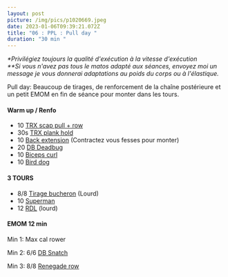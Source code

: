 ```yaml
---
layout: post
picture: /img/pics/p1020669.jpeg
date: 2023-01-06T09:39:21.072Z
title: "06 : PPL : Pull day "
duration: "30 min "
---
```

*\*Privilégiez toujours la qualité d'exécution à la vitesse d'exécution*\
*\*\*Si vous n'avez pas tous le matos adapté aux séances, envoyez moi un message je vous donnerai adaptations au poids du corps ou à l'élastique.*

Pull day: Beaucoup de tirages, de renforcement de la chaîne postérieure et un petit EMOM en fin de séance pour monter dans les tours. 

#### Warm up / Renfo

* 10 [TRX scap pull + row ](https://www.youtube.com/watch?v=_bjeUtUzFhQ)
* 30s [TRX plank hold](https://www.youtube.com/watch?v=52_vwC4JOlA)
* 10 [Back extension](https://www.youtube.com/watch?v=zyBVlPuJeHg) (Contractez vous fesses pour monter)
* 20 [DB Deadbug](https://www.youtube.com/watch?v=pXcG0IH2Nkg)
* 10 [Biceps curl ](https://www.youtube.com/watch?v=HnHuhf4hEWY)
* [](https://www.youtube.com/watch?v=HnHuhf4hEWY)10 [Bird dog](https://www.youtube.com/watch?v=vzU5xrs1gMQ)

#### 3 TOURS 

* 8/8 [Tirage bucheron](https://www.youtube.com/watch?v=xl1YiqQY2vA) (Lourd)
* 10 [Superman](https://www.youtube.com/watch?v=z6PJMT2y8GQ)
* 12 [RDL](https://www.youtube.com/watch?v=UsOjCcxSJaI) (lourd)

#### EMOM 12 min 

Min 1: Max cal rower

Min 2: 6/6 [DB Snatch](https://www.youtube.com/watch?v=E61FYHB6pko)

Min 3: 8/8 [Renegade row](https://www.youtube.com/watch?v=G1AcX8Y_byg)